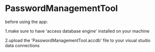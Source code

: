 # PasswordManagementTool

before using the app:

1.make sure to have 'access database engine' installed on your machine

2.upload the 'PasswordManagementTool.accdb' file to your visual studio data connections
